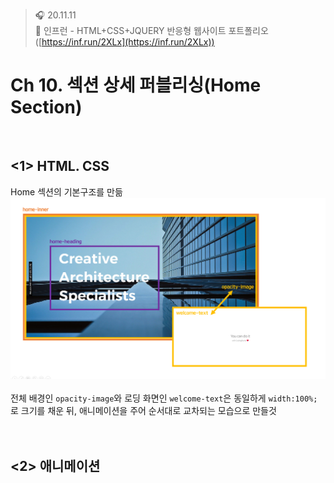 ﻿> 🎧 20.11.11 <br>
> 🧩 인프런 - HTML+CSS+JQUERY 반응형 웹사이트 포트폴리오 ([https://inf.run/2XLx](https://inf.run/2XLx))

# Ch 10. 섹션 상세 퍼블리싱(Home Section)

<br>

## <1> HTML. CSS

Home 섹션의 기본구조를 만듦<br>
![Home Section 구조](./Img/10-1.PNG)<br>
<br>
전체 배경인 `opacity-image`와 로딩 화면인 `welcome-text`은 동일하게 `width:100%;`로 크기를 채운 뒤, 애니메이션을 주어 순서대로 교차되는 모습으로 만들것
<br><br>
<br>


## <2> 애니메이션
